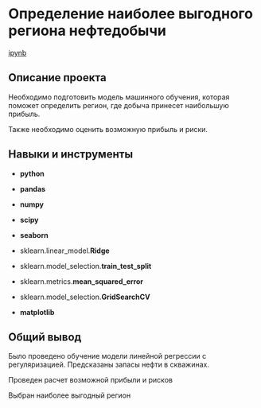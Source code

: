 # Определение наиболее выгодного региона нефтедобычи

[ipynb](https://github.com/AleksanderKholodov/YandexPracticumProjects/tree/main/08_oil_production_region/08_oil_production_region.ipynb)

## Описание проекта

Необходимо подготовить модель машинного обучения, которая поможет определить регион, где добыча принесет наибольшую прибыль. 

Также необходимо оценить возможную прибыль и риски.


## Навыки и инструменты

- **python**
- **pandas**
- **numpy**
- **scipy**
- **seaborn**

- sklearn.linear_model.**Ridge**
- sklearn.model_selection.**train_test_split**
- sklearn.metrics.**mean_squared_error**
- sklearn.model_selection.**GridSearchCV**
- **matplotlib**


## Общий вывод

Было проведено обучение модели линейной регрессии с регуляризацией. Предсказаны запасы нефти в скважинах. 

Проведен расчет возможной прибыли и рисков

Выбран наиболее выгодный регион 

